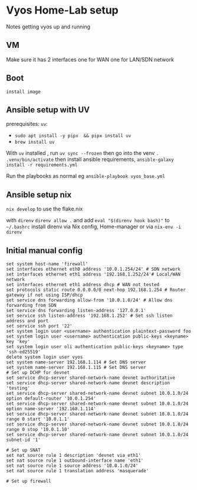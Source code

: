 # Vyos Home-Lab setup

Notes getting vyos up and running

## VM
Make sure it has 2 interfaces one for WAN one for LAN/SDN network

## Boot
```
install image
```

## Ansible setup with UV

prerequisites: `uv`:

 - `sudo apt install -y pipx  && pipx install uv`
 - `brew install uv`

With `uv` installed , run `uv sync --frozen` then go into the venv `. .venv/bin/activate` then install
ansible requirements, `ansible-galaxy install -r requirements.yml`

Run the playbooks as normal eg `ansible-playbook vyos_base.yml`

## Ansible setup nix

`nix develop` to use the flake.nix

with `direnv` `direnv allow .` and add `eval "$(direnv hook bash)"` to `~/.bashrc` install direnv via Nix config, Home-manager or via `nix-env -i direnv`

## Initial manual config
```
set system host-name 'firewall'
set interfaces ethernet eth0 address '10.0.1.254/24' # SDN network
set interfaces ethernet eth1 address '192.168.1.252/24'# Local/WAN network
set interfaces ethernet eth1 address dhcp # WAN not tested
set protocols static route 0.0.0.0/0 next-hop 192.168.1.254 # Router gateway if not using ISP/dhcp
set service dns forwarding allow-from '10.0.1.0/24' # Allow dns forwarding from SDN
set service dns forwarding listen-address '127.0.0.1'
set service ssh listen-address '192.168.1.252' # Set ssh listen address and port
set service ssh port '22'
set system login user <username> authentication plaintext-password foo
set system login user <username> authentication public-keys <keyname> key 'key'
set system login user oli authentication public-keys <keyname> type 'ssh-ed25519'
delete system login user vyos
set system name-server 192.168.1.114 # Set DNS server
set system name-server 192.168.1.115 # Set DNS server
# Set up DCHP for devnet
set service dhcp-server shared-network-name devnet authoritative
set service dhcp-server shared-network-name devnet description 'testing'
set service dhcp-server shared-network-name devnet subnet 10.0.1.0/24 option default-router '10.0.1.254'
set service dhcp-server shared-network-name devnet subnet 10.0.1.0/24 option name-server '192.168.1.114'
set service dhcp-server shared-network-name devnet subnet 10.0.1.0/24 range 0 start '10.0.1.1'
set service dhcp-server shared-network-name devnet subnet 10.0.1.0/24 range 0 stop '10.0.1.10'
set service dhcp-server shared-network-name devnet subnet 10.0.1.0/24 subnet-id '1'

# Set up SNAT
set nat source rule 1 description 'devnet via eth1'
set nat source rule 1 outbound-interface name 'eth1'
set nat source rule 1 source address '10.0.1.0/24'
set nat source rule 1 translation address 'masquerade'

# Set up firewall

```
